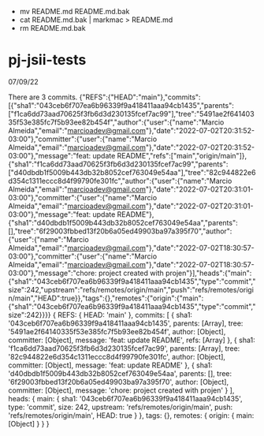 * mv README.md README.md.bak
* cat README.md.bak | markmac > README.md
* rm README.md.bak

<!-- <macro exec="node scripts/project-name.js"> -->
# pj-jsii-tests
<!-- </macro> -->

<!-- <macro exec="date +%x"> -->
07/09/22
<!-- </macro> -->

<!-- <macro exec="node scripts/gitlog.js"> -->
There are 3 commits.
{"REFS":{"HEAD":"main"},"commits":[{"sha1":"043ceb6f707ea6b96339f9a418411aaa94cb1435","parents":["f1ca6dd73aad70625f3fb6d3d230135fcef7ac99"],"tree":"5491ae2f64140335f53e385fc7f5b93ee82b454f","author":{"user":{"name":"Marcio Almeida","email":"marcioadev@gmail.com"},"date":"2022-07-02T20:31:52-03:00"},"committer":{"user":{"name":"Marcio Almeida","email":"marcioadev@gmail.com"},"date":"2022-07-02T20:31:52-03:00"},"message":"feat: update README","refs":["main","origin/main"]},{"sha1":"f1ca6dd73aad70625f3fb6d3d230135fcef7ac99","parents":["d40dbdb1f5009b443db32b8052cef763049e54aa"],"tree":"82c944822e6d354c1311eccc8d4f99790fe301fc","author":{"user":{"name":"Marcio Almeida","email":"marcioadev@gmail.com"},"date":"2022-07-02T20:31:01-03:00"},"committer":{"user":{"name":"Marcio Almeida","email":"marcioadev@gmail.com"},"date":"2022-07-02T20:31:01-03:00"},"message":"feat: update README"},{"sha1":"d40dbdb1f5009b443db32b8052cef763049e54aa","parents":[],"tree":"6f29003fbbed13f20b6a05ed49903ba97a395f70","author":{"user":{"name":"Marcio Almeida","email":"marcioadev@gmail.com"},"date":"2022-07-02T18:30:57-03:00"},"committer":{"user":{"name":"Marcio Almeida","email":"marcioadev@gmail.com"},"date":"2022-07-02T18:30:57-03:00"},"message":"chore: project created with projen"}],"heads":{"main":{"sha1":"043ceb6f707ea6b96339f9a418411aaa94cb1435","type":"commit","size":242,"upstream":"refs/remotes/origin/main","push":"refs/remotes/origin/main","HEAD":true}},"tags":{},"remotes":{"origin":{"main":{"sha1":"043ceb6f707ea6b96339f9a418411aaa94cb1435","type":"commit","size":242}}}}
{
  REFS: { HEAD: 'main' },
  commits: [
    {
      sha1: '043ceb6f707ea6b96339f9a418411aaa94cb1435',
      parents: [Array],
      tree: '5491ae2f64140335f53e385fc7f5b93ee82b454f',
      author: [Object],
      committer: [Object],
      message: 'feat: update README',
      refs: [Array]
    },
    {
      sha1: 'f1ca6dd73aad70625f3fb6d3d230135fcef7ac99',
      parents: [Array],
      tree: '82c944822e6d354c1311eccc8d4f99790fe301fc',
      author: [Object],
      committer: [Object],
      message: 'feat: update README'
    },
    {
      sha1: 'd40dbdb1f5009b443db32b8052cef763049e54aa',
      parents: [],
      tree: '6f29003fbbed13f20b6a05ed49903ba97a395f70',
      author: [Object],
      committer: [Object],
      message: 'chore: project created with projen'
    }
  ],
  heads: {
    main: {
      sha1: '043ceb6f707ea6b96339f9a418411aaa94cb1435',
      type: 'commit',
      size: 242,
      upstream: 'refs/remotes/origin/main',
      push: 'refs/remotes/origin/main',
      HEAD: true
    }
  },
  tags: {},
  remotes: { origin: { main: [Object] } }
}
<!-- </macro> -->
